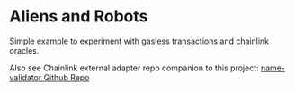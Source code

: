 # Aliens and Robots

Simple example to experiment with gasless transactions and chainlink oracles.

Also see Chainlink external adapter repo companion to this project:
[name-validator Github Repo](https://github.com/broccolirob/name-validator)
